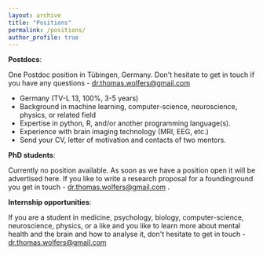 ```yaml
---
layout: archive
title: "Positions"
permalink: /positions/
author_profile: true
---
```


**Postdocs**: 

One Postdoc position in Tübingen, Germany. Don't hesitate to get in touch if you have any questions - dr.thomas.wolfers@gmail.com

- Germany (TV-L 13, 100%, 3-5 years)
- Background in machine learning, computer-science, neuroscience, physics, or related field
- Expertise in python, R, and/or another programming language(s).
- Experience with brain imaging technology (MRI, EEG, etc.)
- Send your CV, letter of motivation and contacts of two mentors.


**PhD students**: 

Currently no position available. As soon as we have a position open it will be advertised here. 
If you like to write a research proposal for a foundinground you get in touch - dr.thomas.wolfers@gmail.com .


**Internship opportunities**:

If you are a student in medicine, psychology, biology, computer-science, neuroscience, physics, or a like and you like to learn more about mental health and the brain and how to analyse it, don't hesitate to get in touch - dr.thomas.wolfers@gmail.com
